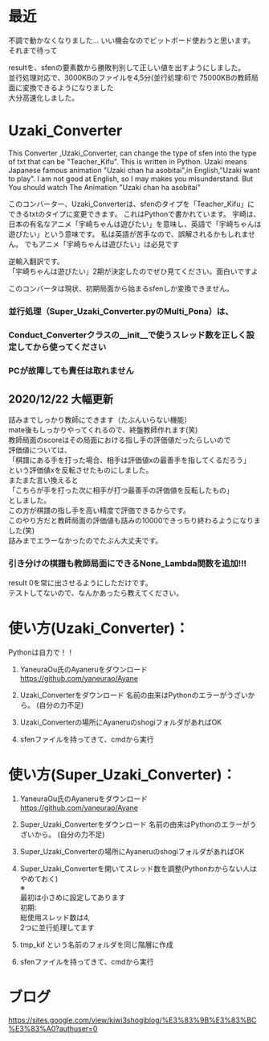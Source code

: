 # 最近
不調で動かなくなりました…
いい機会なのでビットボード使おうと思います。それまで待って

resultを、sfenの要素数から勝敗判別して正しい値を出すようにしました。  
並行処理対応で、3000KBのファイルを4,5分(並行処理:6)で  75000KBの教師局面に変換できるようになりました  
大分高速化しました。
  

# Uzaki_Converter
This Converter ,Uzaki_Converter, can change the type of sfen into the type of txt that can be "Teacher_Kifu".
This is written in Python. Uzaki means Japanese famous animation "Uzaki chan ha asobitai",in English,"Uzaki want to play". I am not good at English, so I may makes you misunderstand. But You should watch The Animation "Uzaki chan ha asobitai"  
  
このコンバーター、Uzaki_Converterは、sfenのタイプを「Teacher_Kifu」にできるtxtのタイプに変更できます。
これはPythonで書かれています。 宇崎は、日本の有名なアニメ「宇崎ちゃんは遊びたい」を意味し、英語で「宇崎ちゃんは遊びたい」という意味です。 私は英語が苦手なので、誤解されるかもしれません。 でもアニメ「宇崎ちゃんは遊びたい」は必見です  
  
逆輸入翻訳です。  
「宇崎ちゃんは遊びたい」2期が決定したのでぜひ見てください。面白いですよ  
  
このコンバータは現状、初期局面から始まるsfenしか変換できません。
### 並行処理（Super_Uzaki_Converter.pyのMulti_Pona）は、  
### Conduct_Converterクラスの__init__で使うスレッド数を正しく設定してから使ってください  
### PCが故障しても責任は取れません

## 2020/12/22 大幅更新
詰みまでしっかり教師にできます（たぶんいらない機能）  
mate後もしっかりやってくれるので、終盤教師作れます(笑)  
教師局面のscoreはその局面における指し手の評価値だったらしいので  
評価値については、  
「棋譜にある手を打った場合、相手は評価値xの最善手を指してくるだろう」  
という評価値xを反転させたものにしました。  
またまた言い換えると  
「こちらが手を打った次に相手が打つ最善手の評価値を反転したもの」  
としました。  
この方が棋譜の指し手を高い精度で評価できるからです。  
このやり方だと教師局面の評価値も詰みの10000できっちり終わるようになりました(笑)  
詰みまでエラーなかったのでたぶん大丈夫です。  
  
### 引き分けの棋譜も教師局面にできるNone_Lambda関数を追加!!!
result 0を常に出させるようにしただけです。  
テストしてないので、なんかあったら教えてください。  


# 使い方(Uzaki_Converter)：
Pythonは自力で！！

1. YaneuraOu氏のAyaneruをダウンロード
https://github.com/yaneurao/Ayane

2. Uzaki_Converterをダウンロード
名前の由来はPythonのエラーがうざいから。
(自分の力不足)

3. Uzaki_Converterの場所にAyaneruのshogiフォルダがあればOK

4. sfenファイルを持ってきて、cmdから実行

# 使い方(Super_Uzaki_Converter)：

1. YaneuraOu氏のAyaneruをダウンロード
https://github.com/yaneurao/Ayane

2. Super_Uzaki_Converterをダウンロード
名前の由来はPythonのエラーがうざいから。
(自分の力不足)

3. Super_Uzaki_Converterの場所にAyaneruのshogiフォルダがあればOK

4. Super_Uzaki_Converterを開いてスレッド数を調整(Pythonわからない人はやめておく)  
※  
最初は小さめに設定してあります  
初期:  
総使用スレッド数は4,  
2つに並行処理してます  

6. tmp_kif という名前のフォルダを同じ階層に作成

5. sfenファイルを持ってきて、cmdから実行  

# ブログ
https://sites.google.com/view/kiwi3shogiblog/%E3%83%9B%E3%83%BC%E3%83%A0?authuser=0
